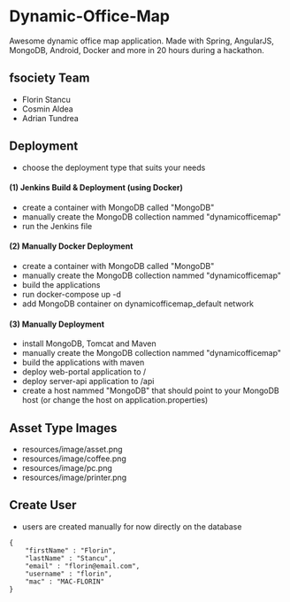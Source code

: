 # Dynamic-Office-Map

Awesome dynamic office map application. Made with Spring, AngularJS, MongoDB, Android, Docker and more in 20 hours during a hackathon.

## fsociety Team ##

- Florin Stancu
- Cosmin Aldea
- Adrian Tundrea

## Deployment ## 
- choose the deployment type that suits your needs

#### (1) Jenkins Build & Deployment (using Docker) ####
- create a container with MongoDB called "MongoDB"
- manually create the MongoDB collection nammed "dynamicofficemap"
- run the Jenkins file

#### (2) Manually Docker Deployment ####
- create a container with MongoDB called "MongoDB"
- manually create the MongoDB collection nammed "dynamicofficemap"
- build the applications
- run docker-compose up -d
- add MongoDB container on dynamicofficemap_default network

#### (3) Manually Deployment ####

- install MongoDB, Tomcat and Maven
- manually create the MongoDB collection nammed "dynamicofficemap"
- build the applications with maven
- deploy web-portal application to /
- deploy server-api application to /api
- create a host nammed "MongoDB" that should point to your MongoDB host (or change the host on application.properties)

## Asset Type Images ##
- resources/image/asset.png
- resources/image/coffee.png
- resources/image/pc.png
- resources/image/printer.png

## Create User ##
- users are created manually for now directly on the database

```
{
    "firstName" : "Florin",
    "lastName" : "Stancu",
    "email" : "florin@email.com",
    "username" : "florin",
    "mac" : "MAC-FLORIN"
}
```